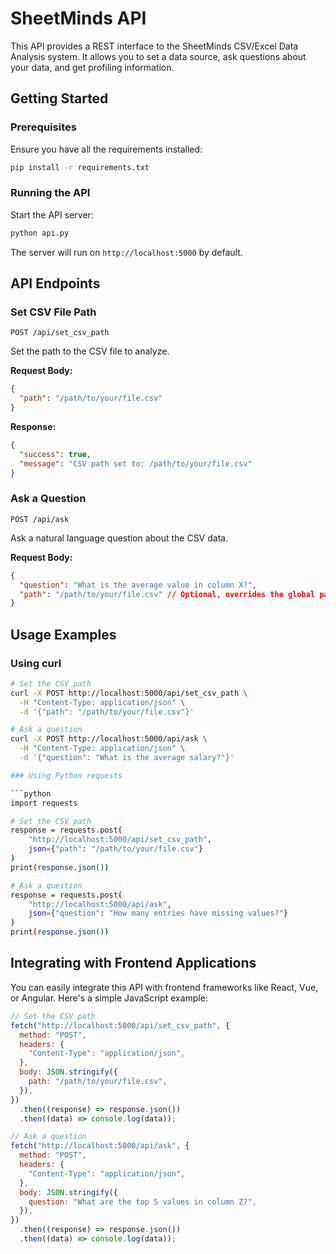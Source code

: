 # SheetMinds API

This API provides a REST interface to the SheetMinds CSV/Excel Data Analysis system. It allows you to set a data source, ask questions about your data, and get profiling information.

## Getting Started

### Prerequisites

Ensure you have all the requirements installed:

```bash
pip install -r requirements.txt
```

### Running the API

Start the API server:

```bash
python api.py
```

The server will run on `http://localhost:5000` by default.

## API Endpoints

### Set CSV File Path

```
POST /api/set_csv_path
```

Set the path to the CSV file to analyze.

**Request Body:**

```json
{
  "path": "/path/to/your/file.csv"
}
```

**Response:**

```json
{
  "success": true,
  "message": "CSV path set to: /path/to/your/file.csv"
}
```

### Ask a Question

```
POST /api/ask
```

Ask a natural language question about the CSV data.

**Request Body:**

```json
{
  "question": "What is the average value in column X?",
  "path": "/path/to/your/file.csv" // Optional, overrides the global path
}
```

## Usage Examples

### Using curl

````bash
# Set the CSV path
curl -X POST http://localhost:5000/api/set_csv_path \
  -H "Content-Type: application/json" \
  -d '{"path": "/path/to/your/file.csv"}'

# Ask a question
curl -X POST http://localhost:5000/api/ask \
  -H "Content-Type: application/json" \
  -d '{"question": "What is the average salary?"}'

### Using Python requests

```python
import requests

# Set the CSV path
response = requests.post(
    "http://localhost:5000/api/set_csv_path",
    json={"path": "/path/to/your/file.csv"}
)
print(response.json())

# Ask a question
response = requests.post(
    "http://localhost:5000/api/ask",
    json={"question": "How many entries have missing values?"}
)
print(response.json())
````

## Integrating with Frontend Applications

You can easily integrate this API with frontend frameworks like React, Vue, or Angular. Here's a simple JavaScript example:

```javascript
// Set the CSV path
fetch("http://localhost:5000/api/set_csv_path", {
  method: "POST",
  headers: {
    "Content-Type": "application/json",
  },
  body: JSON.stringify({
    path: "/path/to/your/file.csv",
  }),
})
  .then((response) => response.json())
  .then((data) => console.log(data));

// Ask a question
fetch("http://localhost:5000/api/ask", {
  method: "POST",
  headers: {
    "Content-Type": "application/json",
  },
  body: JSON.stringify({
    question: "What are the top 5 values in column Z?",
  }),
})
  .then((response) => response.json())
  .then((data) => console.log(data));
```
